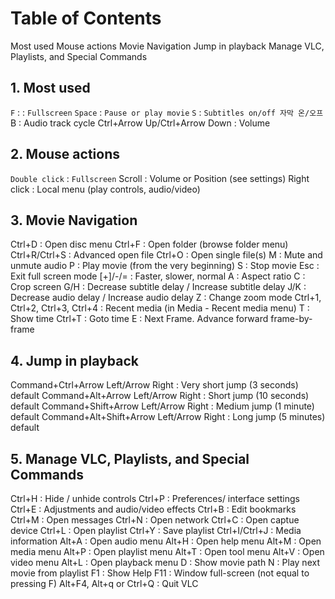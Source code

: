 # Table of Contents

Most used
Mouse actions
Movie Navigation
Jump in playback
Manage VLC, Playlists, and Special Commands

## 1. Most used

`F` : : `Fullscreen`
`Space` : `Pause or play movie`
`S` : `Subtitles on/off 자막 온/오프`
B : Audio track cycle
Ctrl+Arrow Up/Ctrl+Arrow Down : Volume

## 2. Mouse actions

`Double click` : `Fullscreen`
Scroll : Volume or Position (see settings)
Right click : Local menu (play controls, audio/video)

## 3. Movie Navigation

Ctrl+D : Open disc menu
Ctrl+F : Open folder (browse folder menu)
Ctrl+R/Ctrl+S : Advanced open file
Ctrl+O : Open single file(s)
M : Mute and unmute audio
P : Play movie (from the very beginning)
S : Stop movie
Esc : Exit full screen mode
[+]/-/= : Faster, slower, normal
A : Aspect ratio
C : Crop screen
G/H : Decrease subtitle delay / Increase subtitle delay
J/K : Decrease audio delay / Increase audio delay
Z : Change zoom mode
Ctrl+1, Ctrl+2, Ctrl+3, Ctrl+4 : Recent media (in Media - Recent media menu)
T : Show time
Ctrl+T : Goto time
E : Next Frame. Advance forward frame-by-frame

## 4. Jump in playback

Command+Ctrl+Arrow Left/Arrow Right : Very short jump (3 seconds) default
Command+Alt+Arrow Left/Arrow Right : Short jump (10 seconds) default
Command+Shift+Arrow Left/Arrow Right : Medium jump (1 minute) default
Command+Alt+Shift+Arrow Left/Arrow Right : Long jump (5 minutes) default

## 5. Manage VLC, Playlists, and Special Commands

Ctrl+H : Hide / unhide controls
Ctrl+P : Preferences/ interface settings
Ctrl+E : Adjustments and audio/video effects
Ctrl+B : Edit bookmarks
Ctrl+M : Open messages
Ctrl+N : Open network
Ctrl+C : Open captue device
Ctrl+L : Open playlist
Ctrl+Y : Save playlist
Ctrl+I/Ctrl+J : Media information
Alt+A : Open audio menu
Alt+H : Open help menu
Alt+M : Open media menu
Alt+P : Open playlist menu
Alt+T : Open tool menu
Alt+V : Open video menu
Alt+L : Open playback menu
D : Show movie path
N : Play next movie from playlist
F1 : Show Help
F11 : Window full-screen (not equal to pressing F)
Alt+F4, Alt+q or Ctrl+Q : Quit VLC